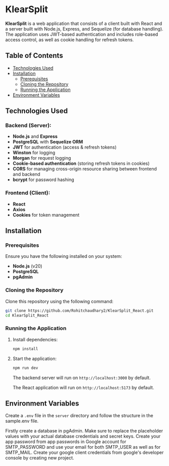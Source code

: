 # KlearSplit

**KlearSplit** is a web application that consists of a client built with React and a server built with Node.js, Express, and Sequelize (for database handling). The application uses JWT-based authentication and includes role-based access control, as well as cookie handling for refresh tokens.

## Table of Contents
- [Technologies Used](#technologies-used)
- [Installation](#installation)
  - [Prerequisites](#prerequisites)
  - [Cloning the Repository](#cloning-the-repository)
  - [Running the Application](#running-the-application)
- [Environment Variables](#environment-variables)

## Technologies Used

### Backend (Server):
- **Node.js** and **Express**
- **PostgreSQL** with **Sequelize ORM**
- **JWT** for authentication (access & refresh tokens)
- **Winston** for logging
- **Morgan** for request logging
- **Cookie-based authentication** (storing refresh tokens in cookies)
- **CORS** for managing cross-origin resource sharing between frontend and backend
- **bcrypt** for password hashing

### Frontend (Client):
- **React**
- **Axios**
- **Cookies** for token management

## Installation

### Prerequisites

Ensure you have the following installed on your system:
- **Node.js** (v20)
- **PostgreSQL**
- **pgAdmin**

### Cloning the Repository

Clone this repository using the following command:

```bash
git clone https://github.com/Rohitchaudhary2/KlearSplit_React.git
cd KlearSplit_React
```

### Running the Application

1. Install dependencies:

    ```bash
    npm install
    ```

2. Start the application:

    ```bash
    npm run dev
    ```

   The backend server will run on `http://localhost:3000` by default.
   
   The React application will run on `http://localhost:5173` by default.

## Environment Variables

Create a `.env` file in the `server` directory and follow the structure in the sample.env file.

Firstly create a database in pgAdmin.
Make sure to replace the placeholder values with your actual database credentials and secret keys.
Create your app password from app passwords in Google account for SMTP_PASSWORD and use your email for both SMTP_USER as well as for SMTP_MAIL.
Create your google client credentials from google's developer console by creating new project.
